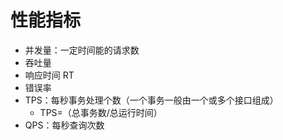 # 性能指标

* 并发量：一定时间能的请求数
* 吞吐量 
* 响应时间 RT
* 错误率
* TPS：每秒事务处理个数（一个事务一般由一个或多个接口组成）
  * TPS=（总事务数/总运行时间）
* QPS：每秒查询次数